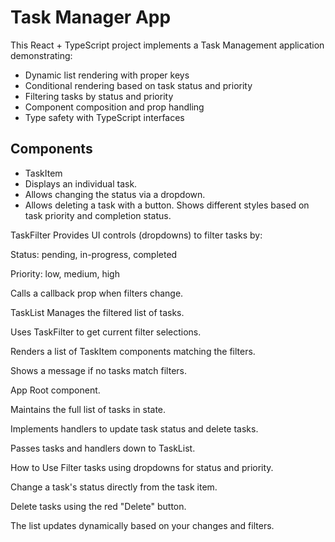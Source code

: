 # Task Manager App

This React + TypeScript project implements a Task Management application demonstrating:

- Dynamic list rendering with proper keys
- Conditional rendering based on task status and priority
- Filtering tasks by status and priority
- Component composition and prop handling
- Type safety with TypeScript interfaces

## Components
- TaskItem
- Displays an individual task.
- Allows changing the status via a dropdown.
- Allows deleting a task with a button.
Shows different styles based on task priority and completion status.

TaskFilter
Provides UI controls (dropdowns) to filter tasks by:

Status: pending, in-progress, completed

Priority: low, medium, high

Calls a callback prop when filters change.

TaskList
Manages the filtered list of tasks.

Uses TaskFilter to get current filter selections.

Renders a list of TaskItem components matching the filters.

Shows a message if no tasks match filters.

App
Root component.

Maintains the full list of tasks in state.

Implements handlers to update task status and delete tasks.

Passes tasks and handlers down to TaskList.

How to Use
Filter tasks using dropdowns for status and priority.

Change a task's status directly from the task item.

Delete tasks using the red "Delete" button.

The list updates dynamically based on your changes and filters.
